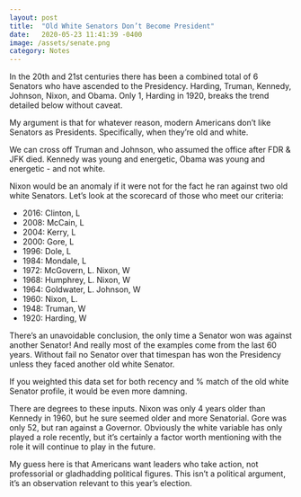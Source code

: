 ```yaml
---
layout: post
title:  "Old White Senators Don’t Become President"
date:   2020-05-23 11:41:39 -0400
image: /assets/senate.png
category: Notes
---
```

In the 20th and 21st centuries there has been a combined total of 6 Senators who have ascended to the Presidency. Harding, Truman, Kennedy, Johnson, Nixon, and Obama. Only 1, Harding in 1920, breaks the trend detailed below without caveat. 

My argument is that for whatever reason, modern Americans don’t like Senators as Presidents. Specifically, when they’re old and white. 

We can cross off Truman and Johnson, who assumed the office after FDR & JFK died. Kennedy was young and energetic, Obama was young and energetic - and not white. 

Nixon would be an anomaly if it were not for the fact he ran against two old white Senators. Let’s look at the scorecard of those who meet our criteria: 

<ul>
	<li>2016: Clinton, L</li>
	<li>2008: McCain, L</li>
	<li>2004: Kerry, L</li>
	<li>2000: Gore, L</li>
	<li>1996: Dole, L</li>
	<li>1984: Mondale, L</li>
	<li>1972: McGovern, L. Nixon, W</li>
	<li>1968: Humphrey, L. Nixon, W</li>
	<li>1964: Goldwater, L. Johnson, W</li>
	<li>1960: Nixon, L.</li>
	<li>1948: Truman, W</li>
	<li>1920: Harding, W</li>
</ul>

There’s an unavoidable conclusion, the only time a Senator won was against another Senator! And really most of the examples come from the last 60 years. Without fail no Senator over that timespan has won the Presidency unless they faced another old white Senator. 

If you weighted this data set for both recency and % match of the old white Senator profile, it would be even more damning. 

There are degrees to these inputs. Nixon was only 4 years older than Kennedy in 1960, but he sure seemed older and more Senatorial. Gore was only 52, but ran against a Governor. Obviously the white variable has only played a role recently, but it’s certainly a factor worth mentioning with the role it will continue to play in the future. 

My guess here is that Americans want leaders who take action, not professorial or gladhadding political figures. This isn’t a political argument, it’s an observation relevant to this year’s election. 
